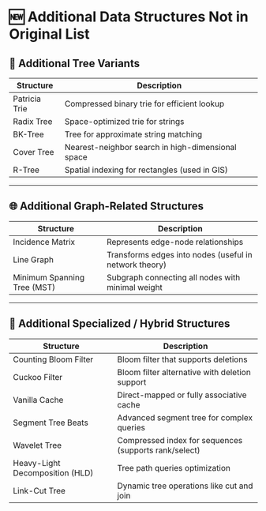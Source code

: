 # 🆕 Additional Data Structures Not in Original List

## 🌳 Additional Tree Variants

| Structure         | Description                                               |
|------------------|-----------------------------------------------------------|
| Patricia Trie     | Compressed binary trie for efficient lookup              |
| Radix Tree        | Space-optimized trie for strings                         |
| BK-Tree           | Tree for approximate string matching                     |
| Cover Tree        | Nearest-neighbor search in high-dimensional space        |
| R-Tree            | Spatial indexing for rectangles (used in GIS)            |

---

## 🌐 Additional Graph-Related Structures

| Structure           | Description                                             |
|---------------------|---------------------------------------------------------|
| Incidence Matrix    | Represents edge-node relationships                      |
| Line Graph          | Transforms edges into nodes (useful in network theory)  |
| Minimum Spanning Tree (MST) | Subgraph connecting all nodes with minimal weight |

---

## 🧠 Additional Specialized / Hybrid Structures

| Structure               | Description                                          |
|--------------------------|------------------------------------------------------|
| Counting Bloom Filter    | Bloom filter that supports deletions                |
| Cuckoo Filter            | Bloom filter alternative with deletion support       |
| Vanilla Cache            | Direct-mapped or fully associative cache             |
| Segment Tree Beats       | Advanced segment tree for complex queries            |
| Wavelet Tree             | Compressed index for sequences (supports rank/select)|
| Heavy-Light Decomposition (HLD) | Tree path queries optimization            |
| Link-Cut Tree            | Dynamic tree operations like cut and join           |
